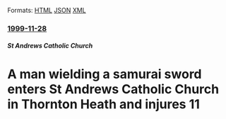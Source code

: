 
Formats: [HTML](/news/1999/11/28/a-man-wielding-a-samurai-sword-enters-st-andrews-catholic-church-in-thornton-heath-and-injures-11.html)  [JSON](/news/1999/11/28/a-man-wielding-a-samurai-sword-enters-st-andrews-catholic-church-in-thornton-heath-and-injures-11.json)  [XML](/news/1999/11/28/a-man-wielding-a-samurai-sword-enters-st-andrews-catholic-church-in-thornton-heath-and-injures-11.xml)  

### [1999-11-28](/news/1999/11/28/index.md)

##### St Andrews Catholic Church
#  A man wielding a samurai sword enters St Andrews Catholic Church in Thornton Heath and injures 11



